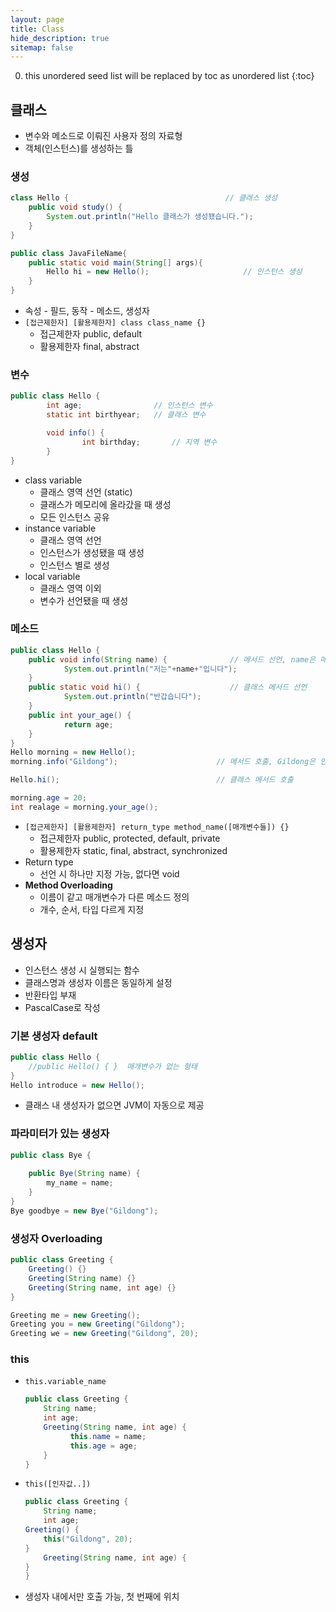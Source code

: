 ```yaml
---
layout: page
title: Class
hide_description: true
sitemap: false
---
```

0. this unordered seed list will be replaced by toc as unordered list
{:toc}

## 클래스
- 변수와 메소드로 이뤄진 사용자 정의 자료형
- 객체(인스턴스)를 생성하는 틀

### 생성
```java
class Hello {                                   // 클래스 생성
	public void study() {
		System.out.println("Hello 클래스가 생성됐습니다.");
	}
}

public class JavaFileName{
	public static void main(String[] args){
		Hello hi = new Hello();                     // 인스턴스 생성
	}
}
```
- 속성 - 필드, 동작 - 메소드, 생성자
- `[접근제한자] [활용제한자] class class_name {}`
    - 접근제한자 public, default
    - 활용제한자 final, abstract

### 변수
```java
public class Hello {
		int age;                // 인스턴스 변수
		static int birthyear;   // 클래스 변수

		void info() {
				int birthday;       // 지역 변수 
		}
}
```
- class variable
    - 클래스 영역 선언 (static)
    - 클래스가 메모리에 올라갔을 때 생성
    - 모든 인스턴스 공유
- instance variable
    - 클래스 영역 선언
    - 인스턴스가 생성됐을 때 생성
    - 인스턴스 별로 생성
- local variable
    - 클래스 영역 이외
    - 변수가 선언됐을 때 생성

### 메소드
```java
public class Hello {
	public void info(String name) {              // 메서드 선언, name은 매개변수(Parameter)
			System.out.println("저는"+name+"입니다");
	}
	public static void hi() {                    // 클래스 메서드 선언
			System.out.println("반갑습니다");
	}
	public int your_age() {
			return age;
	}
}
Hello morning = new Hello();
morning.info("Gildong");                      // 메서드 호출, Gildong은 인자(Argument)

Hello.hi();                                   // 클래스 메서드 호출

morning.age = 20;
int realage = morning.your_age();
```
- `[접근제한자] [활용제한자] return_type method_name([매개변수들]) {}`
    - 접근제한자 public, protected, default, private
    - 활용제한자 static, final, abstract, synchronized
- Return type
    - 선언 시 하나만 지정 가능, 없다면 void
- **Method Overloading**
    - 이름이 같고 매개변수가 다른 메소드 정의
    - 개수, 순서, 타입 다르게 지정

## 생성자
- 인스턴스 생성 시 실행되는 함수
- 클래스명과 생성자 이름은 동일하게 설정
- 반환타입 부재
- PascalCase로 작성

### 기본 생성자 default
```java
public class Hello {
	//public Hello() { }  매개변수가 없는 형태
}
Hello introduce = new Hello();
```
- 클래스 내 생성자가 없으면 JVM이 자동으로 제공

### 파라미터가 있는 생성자
```java
public class Bye {
	
	public Bye(String name) {
		my_name = name;
	}
}
Bye goodbye = new Bye("Gildong");
```

### 생성자 Overloading
```java
public class Greeting {
	Greeting() {}
	Greeting(String name) {}
	Greeting(String name, int age) {}
}

Greeting me = new Greeting();
Greeting you = new Greeting("Gildong");
Greeting we = new Greeting("Gildong", 20);
```

### this
- `this.variable_name`
    ```java
    public class Greeting {
    	String name;
    	int age;
        Greeting(String name, int age) {
    		  this.name = name;
    		  this.age = age;
    	}
    }
    ```
- `this([인자값..])`
    ```java
    public class Greeting {
    	String name;
    	int age;
	Greeting() {
		this("Gildong", 20);
	}
        Greeting(String name, int age) {
	}
    }
    ```
- 생성자 내에서만 호출 가능, 첫 번째에 위치
